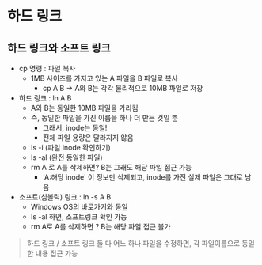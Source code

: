 # 하드 링크
## 하드 링크와 소프트 링크
- cp 명령 : 파일 복사
    - 1MB 사이즈를 가지고 있는 A 파일을 B 파일로 복사
        - cp A B -> A와 B는 각각 물리적으로 10MB 파일로 저장
- 하드 링크 : ln A B
    - A와 B는 동일한 10MB 파일을 가리킴
    - 즉, 동일한 파일을 가진 이름을 하나 더 만든 것일 뿐
        - 그래서, inode는 동일!
        - 전체 파일 용량은 달라지지 않음
    - ls -i (파일 inode 확인하기)
    - ls -al (완전 동일한 파일)
    - rm A 로 A를 삭제하면? B는 그래도 해당 파일 접근 가능
        - 'A:해당 inode' 이 정보만 삭제되고, inode를 가진 실제 파일은 그대로 남음
- 소프트(심볼릭) 링크 : ln -s A B
    - Windows OS의 바로가기와 동일
    - ls -al 하면, 소프트링크 확인 가능
    - rm A로 A를 삭제하면 ? B는 해당 파일 접근 불가
> 하드 링크 / 소프트 링크 둘 다 어느 하나 파일을 수정하면, 각 파일이름으로 동일한 내용 접근 가능
